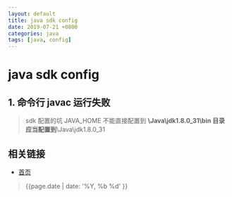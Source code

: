 ```yaml
---
layout: default
title: java sdk config
date: 2019-07-21 +0800
categories: java
tags: [java, config]
---
```


# java sdk config

## 1. 命令行 javac 运行失败
  > sdk 配置的坑 JAVA_HOME 不能直接配置到 **\Java\jdk1.8.0_31\bin 目录  应当配置到**\Java\jdk1.8.0_31


## 相关链接
- [首页](https://zhishan33.github.io/shanBlog/)

> {{page.date | date: '%Y, %b %d' }}

